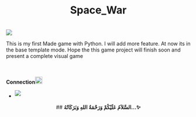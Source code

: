 <h1 align="center"><b>Space_War</b></h1>
<br>
<img src = "https://user-images.githubusercontent.com/73097560/115834477-dbab4500-a447-11eb-908a-139a6edaec5c.gif">
<br>
<p> This is my first Made game with Python. I will add more feature. At now its in the base template mode. Hope the this game project will finish soon and present a complete visual game </p>
<br><br>
<b>Connection</b><img src="https://i.gifer.com/origin/13/1371d634f90cdc50459a789aca452140_w200.gif" width ="20">
<br>
<div align="left">
<ul>
<li>
<a href="mailto:rakibulislamnahim060@gmail.com" target="_blank">
<img src="https://img.shields.io/badge/gmail: rakibulislamnahim-%23EA4335.svg?style=for-the-badge&logo=gmail&logoColor=white" t=mail style="margin-bottom: 5px;"/>
</a>
</li>
</ul>
</div>
<div align="center">
## <b>السَّلاَمُ عَلَيْكُمْ وَرَحْمَةُ اللهِ وَبَرَكَاتُهُ...✨</b>
</div>

